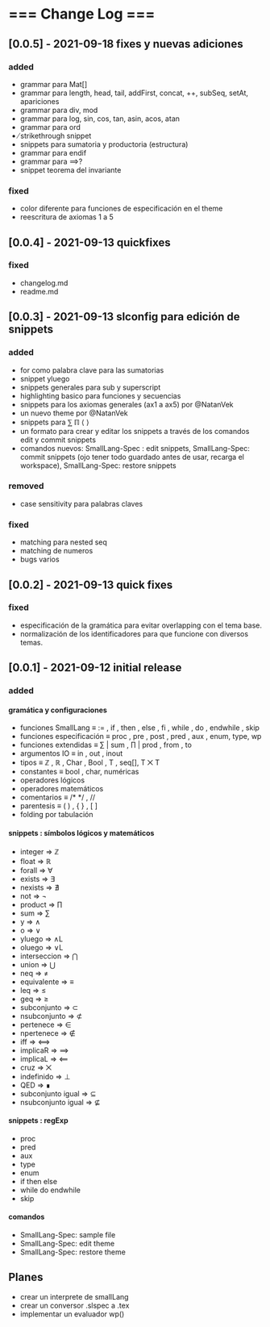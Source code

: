 # === Change Log === #
## [0.0.5] - 2021-09-18 fixes y nuevas adiciones
### added ###
- grammar para Mat[]
- grammar para length, head, tail, addFirst, concat, ++, subSeq, setAt, apariciones
- grammar para div, mod
- grammar para log, sin, cos, tan, asin, acos, atan
- grammar para ord
- ̸strikethrough  snippet
- snippets para sumatoria y productoria (estructura)
- grammar para endif
- grammar para ⟹?
- snippet teorema del invariante

### fixed ###
- color diferente para funciones de especificación en el theme
- reescritura de axiomas 1 a 5

## [0.0.4] - 2021-09-13 quickfixes
### fixed ###
- changelog.md
- readme.md

## [0.0.3] - 2021-09-13 slconfig para edición de snippets
### added ###
- for como palabra clave para las sumatorias
- snippet yluego
- snippets generales para sub y superscript
- highlighting basico para funciones y secuencias
- snippets para los axiomas generales (ax1 a ax5) por @NatanVek
- un nuevo theme por @NatanVek
- snippets para ⅀ ℿ ⟨ ⟩
- un formato para crear y editar los snippets  a través de los comandos edit y commit snippets 
- comandos nuevos: SmallLang-Spec : edit snippets, SmallLang-Spec: commit snippets (ojo tener todo guardado antes de usar, recarga el workspace), SmallLang-Spec: restore snippets

### removed ###
- case sensitivity para palabras claves

### fixed ###
- matching para nested seq
- matching de numeros
- bugs varios

## [0.0.2] - 2021-09-13 quick fixes
### fixed ###
- especificación de la gramática para evitar overlapping con el tema base.
- normalización de los identificadores para que funcione con diversos temas.

## [0.0.1] - 2021-09-12 initial release 
### added ###
#### gramática y configuraciones

- funciones SmallLang ≡ := , if , then , else , fi , while , do , endwhile , skip 
- funciones especificación ≡ proc ,  pre , post , pred , aux , enum, type, wp
- funciones extendidas ≡ ∑ | sum , ∏ | prod , from , to
- argumentos IO ≡  in , out , inout
- tipos ≡ ℤ , ℝ , Char , Bool , T , seq[], T ⨉ T
- constantes ≡ bool , char, numéricas
- operadores lógicos
- operadores matemáticos
- comentarios ≡ /*  */ , //
- parentesis ≡ ( ) , { } , [ ]
- folding por tabulación

#### snippets : símbolos lógicos y matemáticos

- integer       =>   ℤ
- float         =>   ℝ
- forall        =>   ∀
- exists        =>   ∃
- nexists       =>   ∄
- not           =>   ¬
- product       =>   ∏
- sum           =>   ∑
- y             =>   ∧
- o             =>   ∨
- yluego        =>   ∧L
- oluego        =>   ∨L
- interseccion  =>   ⋂
- union         =>   ⋃
- neq           =>   ≠
- equivalente   =>   ≡
- leq           =>   ≤ 
- geq           =>   ≥
- subconjunto   =>   ⊂
- nsubconjunto  =>   ⊄
- pertenece     =>   ∈
- npertenece    =>   ∉
- iff           =>   ⟺
- implicaR      =>   ⟹
- implicaL      =>   ⟸
- cruz          =>   ⨉
- indefinido    =>   ⊥
- QED           =>   ∎
- subconjunto igual  =>  ⊆ 
- nsubconjunto igual =>  ⊈

#### snippets : regExp

- proc
- pred
- aux
- type
- enum
- if then else
- while do endwhile
- skip 

#### comandos

- SmallLang-Spec: sample file 
- SmallLang-Spec: edit theme 
- SmallLang-Spec: restore theme 
      
## Planes 
- crear un interprete de smallLang
- crear un conversor .slspec a .tex
- implementar un evaluador wp()
